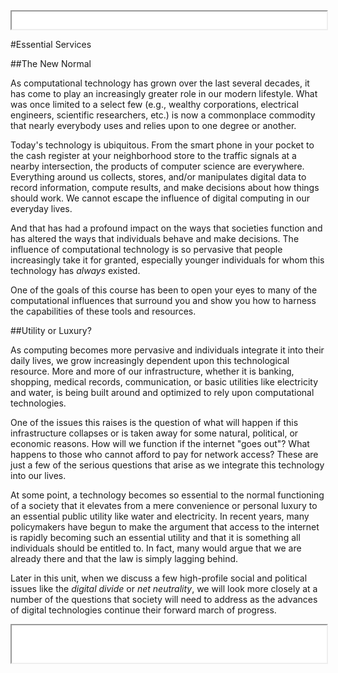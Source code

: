 <iframe src="../assets/header.html" width=100% height=28></iframe>

<!-- ######################################### -->

#Essential Services


##The New Normal

As computational technology has grown over the last several decades, it has come to play an increasingly greater role in our modern lifestyle. What was once limited to a select few (e.g., wealthy corporations, electrical engineers, scientific researchers, etc.) is now a commonplace commodity that nearly everybody uses and relies upon to one degree or another.

Today's technology is ubiquitous. From the smart phone in your pocket to the cash register at your neighborhood store to the traffic signals at a nearby intersection, the products of computer science are everywhere. Everything around us collects, stores, and/or manipulates digital data to record information, compute results, and make decisions about how things should work. We cannot escape the influence of digital computing in our everyday lives.

And that has had a profound impact on the ways that societies function and has altered the ways that individuals behave and make decisions. The influence of computational technology is so pervasive that people increasingly take it for granted, especially younger individuals for whom this technology has _always_ existed.

One of the goals of this course has been to open your eyes to many of the computational influences that surround you and show you how to harness the capabilities of these tools and resources.



##Utility or Luxury?

As computing becomes more pervasive and individuals integrate it into their daily lives, we grow increasingly dependent upon this technological resource. More and more of our infrastructure, whether it is banking, shopping, medical records, communication, or basic utilities like electricity and water, is being built around and optimized to rely upon computational technologies.

One of the issues this raises is the question of what will happen if this infrastructure collapses or is taken away for some natural, political, or economic reasons. How will we function if the internet "goes out"? What happens to those who cannot afford to pay for network access? These are just a few of the serious questions that arise as we integrate this technology into our lives.

At some point, a technology becomes so essential to the normal functioning of a society that it elevates from a mere convenience or personal luxury to an essential public utility like water and electricity. In recent years, many policymakers have begun to make the argument that access to the internet is rapidly becoming such an essential utility and that it is something all individuals should be entitled to. In fact, many would argue that we are already there and that the law is simply lagging behind.

Later in this unit, when we discuss a few high-profile social and political issues like the _digital divide_ or _net neutrality_, we will look more closely at a number of the questions that society will need to address as the advances of digital technologies continue their forward march of progress.





<!-- ######################################### -->

<iframe src="../assets/footer.html" width=100% height=60></iframe>